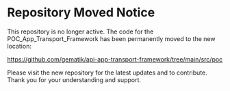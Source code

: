 # Repository Moved Notice

This repository is no longer active. The code for the POC_App_Transport_Framework has been permanently moved to the new location:

https://github.com/gematik/api-app-transport-framework/tree/main/src/poc

Please visit the new repository for the latest updates and to contribute. Thank you for your understanding and support.